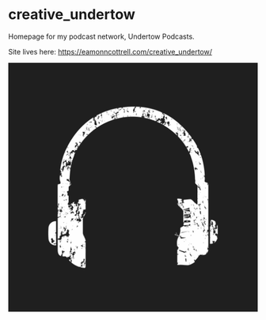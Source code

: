 # creative_undertow

Homepage for my podcast network, Undertow Podcasts. 

Site lives here: https://eamonncottrell.com/creative_undertow/

![headphone image](undertow-7.jpg)